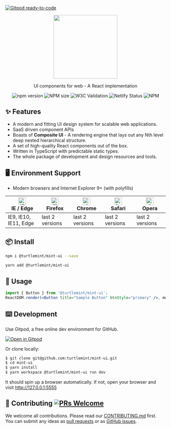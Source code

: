 [![Gitpod ready-to-code](https://img.shields.io/badge/Gitpod-ready--to--code-blue?logo=gitpod)](https://gitpod.io/#https://github.com/turtlemint/mint-ui)

<div align="center">
  <a href="http://mint-ui.netlify.com">
    <img width="200" src="packages/components/public/mintui-logo.svg">
  </a>
</div>

<div align="center">

UI components for web - A React implementation

![npm version](https://img.shields.io/npm/v/@turtlemint/mint-ui)
![NPM size](https://badgen.net/bundlephobia/minzip/@turtlemint/mint-ui)
![W3C Validation](https://img.shields.io/w3c-validation/html?targetUrl=https%3A%2F%2Fmint-ui.netlify.com)
![Netlify Status](https://img.shields.io/netlify/f808dfbe-b589-4cca-8149-3a169f9f44bb)
![NPM](https://img.shields.io/npm/l/@turtlemint/mint-ui)
</div>

## ✨ Features 

- A modern and fitting UI design system for scalable web applications.
- SaaS driven component APIs
- Boasts of **Composite UI** - A rendering engine that lays out any Nth level deep nested hierarchical structure.
- A set of high-quality React components out of the box.
- Written in TypeScript with predictable static types. 
- The whole package of development and design resources and tools.

## 🖥 Environment Support

- Modern browsers and Internet Explorer 9+ (with polyfills)

| [<img src="https://raw.githubusercontent.com/alrra/browser-logos/master/src/edge/edge_48x48.png" alt="IE / Edge" width="24px" height="24px" />](http://godban.github.io/browsers-support-badges/)</br>IE / Edge | [<img src="https://raw.githubusercontent.com/alrra/browser-logos/master/src/firefox/firefox_48x48.png" alt="Firefox" width="24px" height="24px" />](http://godban.github.io/browsers-support-badges/)</br>Firefox | [<img src="https://raw.githubusercontent.com/alrra/browser-logos/master/src/chrome/chrome_48x48.png" alt="Chrome" width="24px" height="24px" />](http://godban.github.io/browsers-support-badges/)</br>Chrome | [<img src="https://raw.githubusercontent.com/alrra/browser-logos/master/src/safari/safari_48x48.png" alt="Safari" width="24px" height="24px" />](http://godban.github.io/browsers-support-badges/)</br>Safari | [<img src="https://raw.githubusercontent.com/alrra/browser-logos/master/src/opera/opera_48x48.png" alt="Opera" width="24px" height="24px" />](http://godban.github.io/browsers-support-badges/)</br>Opera |
| --- | --- | --- | --- | --- |
| IE9, IE10, IE11, Edge | last 2 versions | last 2 versions | last 2 versions | last 2 versions |


## 📦 Install

```bash
npm i @turtlemint/mint-ui --save
```

```bash
yarn add @turtlemint/mint-ui
```

## 🔨 Usage

```jsx
import { Button } from '@turtlemint/mint-ui';
ReactDOM.render(<Button title="Sample Button" btnStyle="primary" />, mountNode);
```

## ⌨️ Development

Use Gitpod, a free online dev environment for GitHub.

[![Open in Gitpod](https://gitpod.io/button/open-in-gitpod.svg)](https://gitpod.io/#https://github.com/turtlemint/mint-ui/)

Or clone locally:

```bash
$ git clone git@github.com:turtlemint/mint-ui.git
$ cd mint-ui
$ yarn install
$ yarn workspace @turtlemint/mint-ui run dev
```

It should spin up a browser automatically. If not, open your browser and visit http://127.0.0.1:5555

## 🤝 Contributing [![PRs Welcome](https://img.shields.io/badge/PRs-welcome-brightgreen.svg?style=flat-square)](http://makeapullrequest.com)

We welcome all contributions. Please read our [CONTRIBUTING.md](https://github.com/turtlemint/mint-ui/blob/master/CONTRIBUTING.md) first. You can submit any ideas as [pull requests](https://github.com/turtlemint/mint-ui/pulls) or as [GitHub issues](https://github.com/turtlemint/mint-ui/issues).


